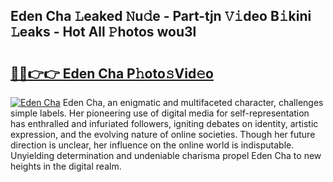 ## Eden Cha 𝙻eaked 𝙽u𝚍e - Part-tjn 𝚅𝚒deo B𝚒kini 𝙻eaks - Hot All 𝙿hotos wou3l

# <h2><a href="http://ld2ayu2.urlbe.top/?page=Eden+Cha">🔗🔗👉👉 Eden Cha P𝚑oto𝚜Vid𝚎o</a></h2>

[![Eden Cha](https://i.imgur.com/eBuTRDB.gif)](http://ld2ayu2.urlbe.top/?page=Eden+Cha)
Eden Cha, an enigmatic and multifaceted character, challenges simple labels. Her pioneering use of digital media for self-representation has enthralled and infuriated followers, igniting debates on identity, artistic expression, and the evolving nature of online societies. Though her future direction is unclear, her influence on the online world is indisputable. Unyielding determination and undeniable charisma propel Eden Cha to new heights in the digital realm.

